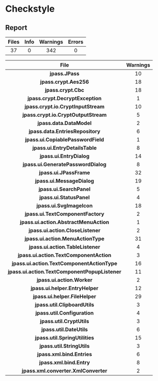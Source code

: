 # Checkstyle

## Report
| **Files** | **Info** | **Warnings** | **Errors** |
|:---------:|:--------:|:------------:|:------------------:|
|    37     |    0     |     342      |         0          |


|                    **File**                    | **Warnings** |
|:----------------------------------------------:|:------------:|
|                **jpass.JPass**                 |      10      |
|             **jpass.crypt.Aes256**             |      18      |
|              **jpass.crypt.Cbc**               |      18      |
|        **jpass.crypt.DecryptException**        |      1       |
|      **jpass.crypt.io.CryptInputStream**       |      10      |
|      **jpass.crypt.io.CryptOutputStream**      |      5       |
|            **jpass.data.DataModel**            |      2       |
|        **jpass.data.EntriesRepository**        |      6       |
|       **jpass.ui.CopiablePasswordField**       |      1       |
|         **jpass.ui.EntryDetailsTable**         |      8       |
|            **jpass.ui.EntryDialog**            |      14      |
|      **jpass.ui.GeneratePasswordDialog**       |      8       |
|            **jpass.ui.JPassFrame**             |      32      |
|           **jpass.ui.MessageDialog**           |      19      |
|            **jpass.ui.SearchPanel**            |      5       |
|            **jpass.ui.StatusPanel**            |      4       |
|           **jpass.ui.SvgImageIcon**            |      18      |
|       **jpass.ui.TextComponentFactory**        |      2       |
|     **jpass.ui.action.AbstractMenuAction**     |      1       |
|       **jpass.ui.action.CloseListener**        |      2       |
|       **jpass.ui.action.MenuActionType**       |      31      |
|       **jpass.ui.action.TableListener**        |      4       |
|    **jpass.ui.action.TextComponentAction**     |      3       |
|  **jpass.ui.action.TextComponentActionType**   |      16      |
| **jpass.ui.action.TextComponentPopupListener** |      11      |
|           **jpass.ui.action.Worker**           |      2       |
|        **jpass.ui.helper.EntryHelper**         |      12      |
|         **jpass.ui.helper.FileHelper**         |      29      |
|         **jpass.util.ClipboardUtils**          |      3       |
|          **jpass.util.Configuration**          |      4       |
|           **jpass.util.CryptUtils**            |      3       |
|            **jpass.util.DateUtils**            |      6       |
|         **jpass.util.SpringUtilities**         |      15      |
|           **jpass.util.StringUtils**           |      3       |
|           **jpass.xml.bind.Entries**           |      6       |
|            **jpass.xml.bind.Entry**            |      8       |
|      **jpass.xml.converter.XmlConverter**      |      2       |